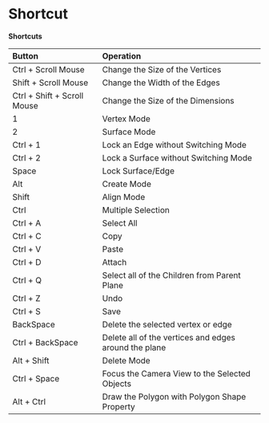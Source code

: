 # Shortcut



**Shortcuts**

| **Button** | **Operation** |
| :--- | :--- |
| Ctrl + Scroll Mouse | Change the Size of the Vertices |
| Shift + Scroll Mouse | Change the Width of the Edges |
| Ctrl + Shift + Scroll Mouse | Change the Size of the Dimensions |
| 1 | Vertex Mode |
| 2 | Surface Mode |
| Ctrl + 1 | Lock an Edge without Switching Mode |
| Ctrl + 2 | Lock a Surface without Switching Mode |
| Space | Lock Surface/Edge |
| Alt | Create Mode |
| Shift | Align Mode |
| Ctrl | Multiple Selection |
| Ctrl + A | Select All |
| Ctrl + C | Copy |
| Ctrl + V | Paste |
| Ctrl + D | Attach |
| Ctrl + Q | Select all of the Children from Parent Plane |
| Ctrl + Z | Undo |
| Ctrl + S | Save |
| BackSpace | Delete the selected vertex or edge |
| Ctrl + BackSpace | Delete all of the vertices and edges around the plane |
| Alt + Shift | Delete Mode |
| Ctrl + Space | Focus the Camera View to the Selected Objects |
| Alt + Ctrl | Draw the Polygon with Polygon Shape Property |

